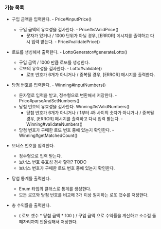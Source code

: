 ### 기능 목록

- 구입 금액을 입력한다. - Price#inputPrice()
  - 구입 금액의 유효성을 검사한다. - Price#isValidPrice()
    - 문자가 있거나 / 1000 단위가 아닐 경우, [ERROR] 메시지를 출력하고 다시 입력 받는다. - Price#validatePrice()


- 로또를 생성해서 출력한다. - LottoGenerator#generateLotto()
  - 구입 금액 / 1000 만큼 로또를 생성한다.
  - 로또의 유효성을 검사한다. - Lotto#validate()
    - 로또 번호가 6개가 아니거나 / 중복될 경우, [ERROR] 메시지를 출력한다.


- 당첨 번호를 입력한다. - Winning#inputNumbers()
  - 문자열로 입력을 받고, 정수형으로 변환해서 저장한다. - Price#parseAndSetNumbers()
  - 당첨 번호의 유효성을 검사한다. Winning#isValidNumbers()
    - 당첨 번호가 6개가 아니거나 / 1부터 45 사이의 숫자가 아니거나 / 중복될 경우, [ERROR] 메시지를 출력하고 다시 입력 받는다. - Winning#validateNumbers()
  - 당첨 번호가 구매한 로또 번호 중에 있는지 확인한다. - Winning#getMatchedCount()


- 보너스 번호를 입력한다.
  - 정수형으로 입력 받는다.
  - 보너스 번호 유효성 검사 할까? TODO
  - 보너스 번호가 구매한 로또 번호 중에 있는지 확인한다.


- 당첨 통계를 출력한다.
  - Enum 타입의 클래스로 통계를 생성한다.
  - 모든 로또와 당첨 번호를 비교해 3개 이상 일치하는 로또 갯수를 저장한다.


- 총 수익률을 출력한다.
  - ( 로또 갯수 * 당첨 금액 * 100 ) / 구입 금액 으로 수익률을 계산하고 소수점 둘째자리까지 반올림해서 저장한다.